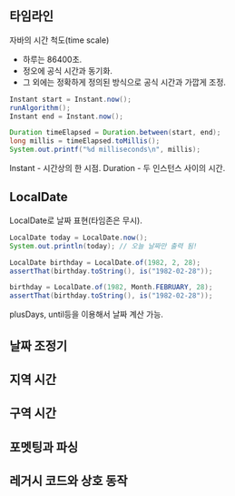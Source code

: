 ## 타임라인
자바의 시간 척도(time scale)
* 하루는 86400초.
* 정오에 공식 시간과 동기화.
* 그 외에는 정확하게 정의된 방식으로 공식 시간과 가깝게 조정.

```java
Instant start = Instant.now();
runAlgorithm();
Instant end = Instant.now();

Duration timeElapsed = Duration.between(start, end);
long millis = timeElapsed.toMillis();
System.out.printf("%d milliseconds\n", millis);
```
Instant - 시간상의 한 시점.
Duration - 두 인스턴스 사이의 시간.

## LocalDate
LocalDate로 날짜 표현(타임존은 무시).

```java
LocalDate today = LocalDate.now();
System.out.println(today); // 오늘 날짜만 출력 됨!

LocalDate birthday = LocalDate.of(1982, 2, 28);
assertThat(birthday.toString(), is("1982-02-28"));

birthday = LocalDate.of(1982, Month.FEBRUARY, 28);
assertThat(birthday.toString(), is("1982-02-28"));
```

plusDays, until등을 이용해서 날짜 계산 가능.

## 날짜 조정기
## 지역 시간
## 구역 시간
## 포멧팅과 파싱
## 레거시 코드와 상호 동작